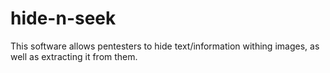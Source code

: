 # hide-n-seek
This software allows pentesters to hide text/information withing images, as well as extracting it from them. 
